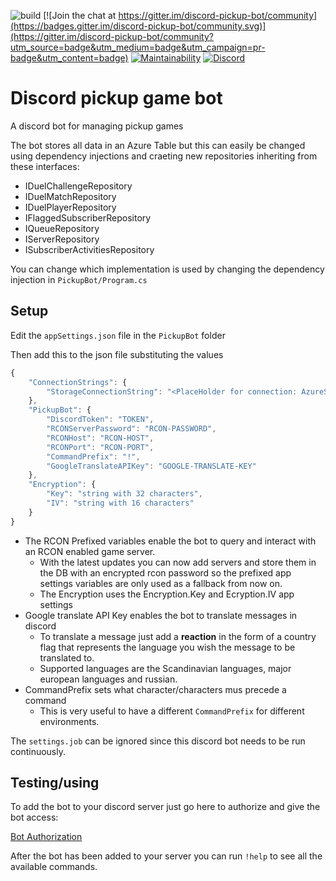 ![build](https://github.com/Floydan/discord-pickup-bot/workflows/build/badge.svg?branch=master) 
[![Join the chat at https://gitter.im/discord-pickup-bot/community](https://badges.gitter.im/discord-pickup-bot/community.svg)](https://gitter.im/discord-pickup-bot/community?utm_source=badge&utm_medium=badge&utm_campaign=pr-badge&utm_content=badge)
[![Maintainability](https://api.codeclimate.com/v1/badges/66275c62b74e27401e3b/maintainability)](https://codeclimate.com/github/Floydan/discord-pickup-bot/maintainability)
[![Discord](https://img.shields.io/badge/discord-chat-blue?logo=discord)](https://discord.gg/pkPMjWV)

# Discord pickup game bot

A discord bot for managing pickup games

The bot stores all data in an Azure Table but this can easily be changed using dependency injections and craeting new repositories inheriting from these interfaces:
+ IDuelChallengeRepository
+ IDuelMatchRepository
+ IDuelPlayerRepository
+ IFlaggedSubscriberRepository
+ IQueueRepository
+ IServerRepository
+ ISubscriberActivitiesRepository

You can change which implementation is used by changing the dependency injection in `PickupBot/Program.cs`

## Setup
Edit the `appSettings.json` file in the `PickupBot` folder

Then add this to the json file substituting the values
```javascript
{
    "ConnectionStrings": {
        "StorageConnectionString": "<PlaceHolder for connection: AzureStorage>"
    },
    "PickupBot": {
        "DiscordToken": "TOKEN",
        "RCONServerPassword": "RCON-PASSWORD",
        "RCONHost": "RCON-HOST",
        "RCONPort": "RCON-PORT",
        "CommandPrefix": "!",
        "GoogleTranslateAPIKey": "GOOGLE-TRANSLATE-KEY"
    },
    "Encryption": {
        "Key": "string with 32 characters",
        "IV": "string with 16 characters" 
    } 
}
```

- The RCON Prefixed variables enable the bot to query and interact with an RCON enabled game server.
  + With the latest updates you can now add servers and store them in the DB with an encrypted rcon password so the prefixed app settings variables are only used as a fallback from now on.
  + The Encryption uses the Encryption.Key and Ecryption.IV app settings
- Google translate API Key enables the bot to translate messages in discord
  + To translate a message just add a **reaction** in the form of a country flag that represents the language you wish the message to be translated to.
  + Supported languages are the Scandinavian languages, major european languages and russian.
- CommandPrefix sets what character/characters mus precede a command
  + This is very useful to have a different `CommandPrefix` for different environments.

The `settings.job` can be ignored since this discord bot needs to be run continuously.

## Testing/using
To add the bot to your discord server just go here to authorize and give the bot access:

[Bot Authorization](https://discordapp.com/api/oauth2/authorize?client_id=696658931434389505&permissions=285215793&scope=bot)

After the bot has been added to your server you can run `!help` to see all the available commands.
